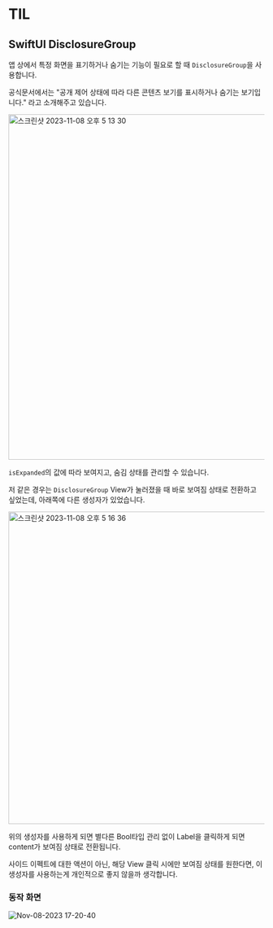 # TIL

## SwiftUI DisclosureGroup

앱 상에서 특정 화면을 표기하거나 숨기는 기능이 필요로 할 때 `DisclosureGroup`을  사용합니다.

공식문서에서는 "공개 제어 상태에 따라 다른 콘텐츠 보기를 표시하거나 숨기는 보기입니다." 라고 소개해주고 있습니다.

<img width="679" alt="스크린샷 2023-11-08 오후 5 13 30" src="https://github.com/bradheo65/TIL/assets/45350356/fbe87300-7491-4fac-965b-ed8497545dbd">

`isExpanded`의 값에 따라 보여지고, 숨김 상태를 관리할 수 있습니다.

저 같은 경우는 `DisclosureGroup` View가 눌러졌을 때 바로 보여짐 상태로 전환하고 싶었는데, 아래쪽에 다른 생성자가 있었습니다.

<img width="614" alt="스크린샷 2023-11-08 오후 5 16 36" src="https://github.com/bradheo65/TIL/assets/45350356/354812c5-9101-47e6-ad77-2dad281cd64d">

위의 생성자를 사용하게 되면 별다른 Bool타입 관리 없이 Label을 클릭하게 되면 content가 보여짐 상태로 전환됩니다.

사이드 이펙트에 대한 액션이 아닌, 해당 View 클릭 시에만 보여짐 상태를 원한다면, 이 생성자를 사용하는게 개인적으로 좋지 않을까 생각합니다.

### 동작 화면

![Nov-08-2023 17-20-40](https://github.com/bradheo65/TIL/assets/45350356/510c47cf-7991-48d0-8993-17770e998693)
